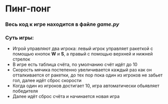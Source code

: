 # Пинг-понг
### Весь код к игре находится в файле ***game.py***
### Суть игры:
   - Игрой управляют два игрока: левый игрок управляет ракеткой с 
помощью кнопок **W** и **S**, а правый с помощью верхней и нижней стрелок
   - В игре есть таблица счёта, по умолчанию счёт идёт до 10
   - Скорость мячика постепенно увеличивается каждый раз как он
отталкивается от ракетки, до тех пор пока один из игроков не 
забьет гол, далее идёт сброс скорости
   - Когда один из игроков достигает 10, игра автоматически обьявляет победителя
   - Далее идёт сброс счёта и начинается новая игра
 
